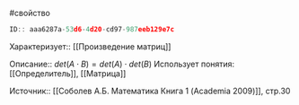 #свойство

```javascript
ID:: aaa6287a-53d6-4d20-cd97-987eeb129e7c
```

Характеризует:: [[Произведение матриц]]

Описание:: $det(A\cdot B) = det(A) \cdot det(B)$
Использует понятия: [[Определитель]], [[Матрица]]

Источник:: [[Соболев А.Б. Математика Книга 1 (Academia 2009)]], стр.30